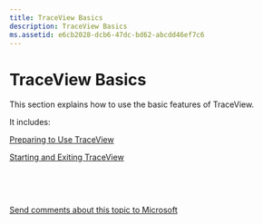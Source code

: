 ```yaml
---
title: TraceView Basics
description: TraceView Basics
ms.assetid: e6cb2028-dcb6-47dc-bd62-abcdd46ef7c6
---
```


# TraceView Basics


This section explains how to use the basic features of TraceView.

It includes:

[Preparing to Use TraceView](preparing-to-use-traceview.md)

[Starting and Exiting TraceView](starting-and-exiting-traceview.md)

 

 

[Send comments about this topic to Microsoft](mailto:wsddocfb@microsoft.com?subject=Documentation%20feedback%20[devtest\devtest]:%20TraceView%20Basics%20%20RELEASE:%20%2811/17/2016%29&body=%0A%0APRIVACY%20STATEMENT%0A%0AWe%20use%20your%20feedback%20to%20improve%20the%20documentation.%20We%20don't%20use%20your%20email%20address%20for%20any%20other%20purpose,%20and%20we'll%20remove%20your%20email%20address%20from%20our%20system%20after%20the%20issue%20that%20you're%20reporting%20is%20fixed.%20While%20we're%20working%20to%20fix%20this%20issue,%20we%20might%20send%20you%20an%20email%20message%20to%20ask%20for%20more%20info.%20Later,%20we%20might%20also%20send%20you%20an%20email%20message%20to%20let%20you%20know%20that%20we've%20addressed%20your%20feedback.%0A%0AFor%20more%20info%20about%20Microsoft's%20privacy%20policy,%20see%20http://privacy.microsoft.com/default.aspx. "Send comments about this topic to Microsoft")




